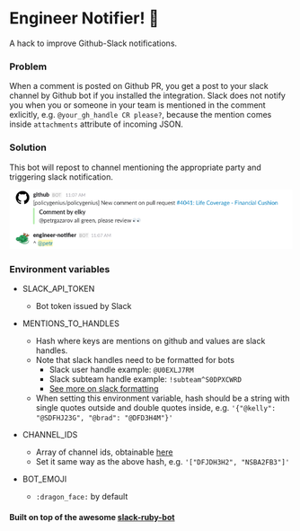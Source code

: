 # Engineer Notifier! :dragon_face:

A hack to improve Github-Slack notifications. 

### Problem
When a comment is posted on Github PR, you get a post to your slack channel by Github bot if you installed the integration.
Slack does not notify you when you or someone in your team is mentioned in the comment exlicitly, e.g. `@your_gh_handle CR please?`, because the mention comes inside `attachments` attribute of incoming JSON.

### Solution
This bot will repost to channel mentioning the appropriate party and triggering slack notification.

![Slack screenshot](./slack-screenshot.png "Engineer-notifier slack screenshot")

### Environment variables

* SLACK_API_TOKEN
  * Bot token issued by Slack

* MENTIONS_TO_HANDLES
  * Hash where keys are mentions on github and values are slack handles.
  * Note that slack handles need to be formatted for bots
    * Slack user handle example: `@U0EXLJ7RM`
    * Slack subteam handle example: `!subteam^S0DPXCWRD`
    * [See more on slack formatting](https://api.slack.com/docs/formatting)
  * When setting this environment variable, hash should be a string with single quotes outside and double quotes inside, e.g. `'{"@kelly": "@SDFHJ23G", "@brad": "@DFD3H4M"}'`

* CHANNEL_IDS
  * Array of channel ids, obtainable [here](https://api.slack.com/methods/channels.list)
  * Set it same way as the above hash, e.g. `'["DFJDH3H2", "NSBA2FB3"]'`

* BOT_EMOJI
  * `:dragon_face:` by default


#### Built on top of the awesome [slack-ruby-bot](https://github.com/dblock/slack-ruby-bot)
